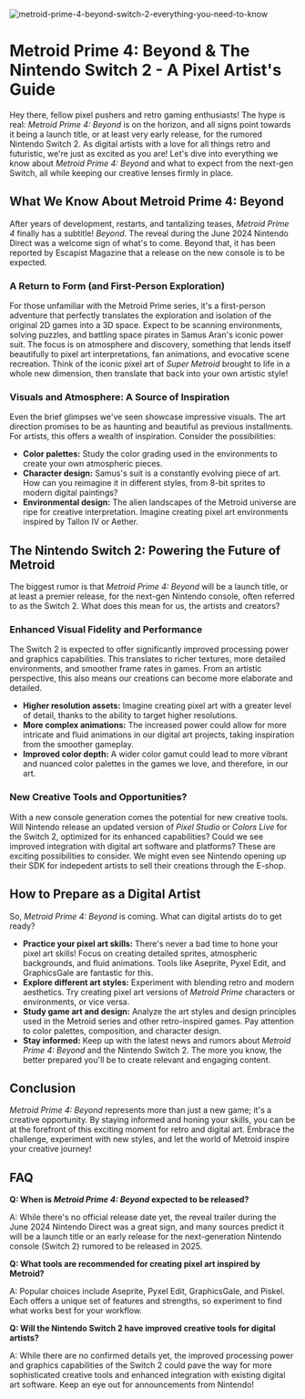 ![metroid-prime-4-beyond-switch-2-everything-you-need-to-know](https://images.pexels.com/photos/28859505/pexels-photo-28859505.jpeg?auto=compress&cs=tinysrgb&fit=crop&h=627&w=1200)

# Metroid Prime 4: Beyond & The Nintendo Switch 2 - A Pixel Artist's Guide

Hey there, fellow pixel pushers and retro gaming enthusiasts! The hype is real: *Metroid Prime 4: Beyond* is on the horizon, and all signs point towards it being a launch title, or at least very early release, for the rumored Nintendo Switch 2. As digital artists with a love for all things retro and futuristic, we're just as excited as you are! Let's dive into everything we know about *Metroid Prime 4: Beyond* and what to expect from the next-gen Switch, all while keeping our creative lenses firmly in place.

## What We Know About Metroid Prime 4: Beyond

After years of development, restarts, and tantalizing teases, *Metroid Prime 4* finally has a subtitle! *Beyond*. The reveal during the June 2024 Nintendo Direct was a welcome sign of what's to come. Beyond that, it has been reported by Escapist Magazine that a release on the new console is to be expected.

### A Return to Form (and First-Person Exploration)

For those unfamiliar with the Metroid Prime series, it's a first-person adventure that perfectly translates the exploration and isolation of the original 2D games into a 3D space. Expect to be scanning environments, solving puzzles, and battling space pirates in Samus Aran's iconic power suit. The focus is on atmosphere and discovery, something that lends itself beautifully to pixel art interpretations, fan animations, and evocative scene recreation. Think of the iconic pixel art of *Super Metroid* brought to life in a whole new dimension, then translate that back into your own artistic style!

### Visuals and Atmosphere: A Source of Inspiration

Even the brief glimpses we've seen showcase impressive visuals. The art direction promises to be as haunting and beautiful as previous installments. For artists, this offers a wealth of inspiration. Consider the possibilities: 

*   **Color palettes:** Study the color grading used in the environments to create your own atmospheric pieces.
*   **Character design:** Samus's suit is a constantly evolving piece of art. How can you reimagine it in different styles, from 8-bit sprites to modern digital paintings?
*   **Environmental design:** The alien landscapes of the Metroid universe are ripe for creative interpretation. Imagine creating pixel art environments inspired by Tallon IV or Aether.

## The Nintendo Switch 2: Powering the Future of Metroid

The biggest rumor is that *Metroid Prime 4: Beyond* will be a launch title, or at least a premier release, for the next-gen Nintendo console, often referred to as the Switch 2. What does this mean for us, the artists and creators?

### Enhanced Visual Fidelity and Performance

The Switch 2 is expected to offer significantly improved processing power and graphics capabilities. This translates to richer textures, more detailed environments, and smoother frame rates in games. From an artistic perspective, this also means our creations can become more elaborate and detailed.

*   **Higher resolution assets:** Imagine creating pixel art with a greater level of detail, thanks to the ability to target higher resolutions.
*   **More complex animations:** The increased power could allow for more intricate and fluid animations in our digital art projects, taking inspiration from the smoother gameplay.
*   **Improved color depth:** A wider color gamut could lead to more vibrant and nuanced color palettes in the games we love, and therefore, in our art.

### New Creative Tools and Opportunities?

With a new console generation comes the potential for new creative tools. Will Nintendo release an updated version of *Pixel Studio* or *Colors Live* for the Switch 2, optimized for its enhanced capabilities? Could we see improved integration with digital art software and platforms? These are exciting possibilities to consider. We might even see Nintendo opening up their SDK for indepedent artists to sell their creations through the E-shop. 

## How to Prepare as a Digital Artist

So, *Metroid Prime 4: Beyond* is coming. What can digital artists do to get ready? 

*   **Practice your pixel art skills:** There's never a bad time to hone your pixel art skills! Focus on creating detailed sprites, atmospheric backgrounds, and fluid animations. Tools like Aseprite, Pyxel Edit, and GraphicsGale are fantastic for this.
*   **Explore different art styles:** Experiment with blending retro and modern aesthetics. Try creating pixel art versions of *Metroid Prime* characters or environments, or vice versa.
*   **Study game art and design:** Analyze the art styles and design principles used in the Metroid series and other retro-inspired games. Pay attention to color palettes, composition, and character design.
*   **Stay informed:** Keep up with the latest news and rumors about *Metroid Prime 4: Beyond* and the Nintendo Switch 2. The more you know, the better prepared you'll be to create relevant and engaging content.

## Conclusion

*Metroid Prime 4: Beyond* represents more than just a new game; it's a creative opportunity. By staying informed and honing your skills, you can be at the forefront of this exciting moment for retro and digital art. Embrace the challenge, experiment with new styles, and let the world of Metroid inspire your creative journey!

## FAQ

**Q: When is *Metroid Prime 4: Beyond* expected to be released?**

A: While there's no official release date yet, the reveal trailer during the June 2024 Nintendo Direct was a great sign, and many sources predict it will be a launch title or an early release for the next-generation Nintendo console (Switch 2) rumored to be released in 2025.

**Q: What tools are recommended for creating pixel art inspired by Metroid?**

A: Popular choices include Aseprite, Pyxel Edit, GraphicsGale, and Piskel. Each offers a unique set of features and strengths, so experiment to find what works best for your workflow.

**Q: Will the Nintendo Switch 2 have improved creative tools for digital artists?**

A: While there are no confirmed details yet, the improved processing power and graphics capabilities of the Switch 2 could pave the way for more sophisticated creative tools and enhanced integration with existing digital art software. Keep an eye out for announcements from Nintendo!